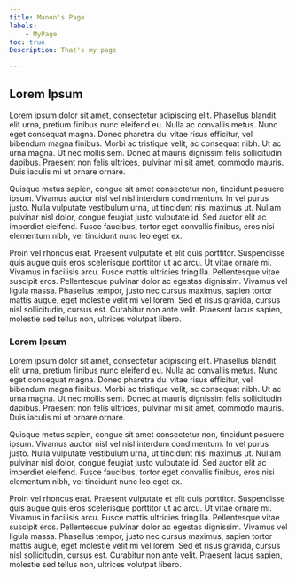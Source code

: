 ```yaml
---
title: Manon's Page
labels:
    - MyPage
toc: true
Description: That's my page

---
```


## Lorem Ipsum
Lorem ipsum dolor sit amet, consectetur adipiscing elit. Phasellus blandit elit urna, pretium finibus nunc eleifend eu. Nulla ac convallis metus. Nunc eget consequat magna. Donec pharetra dui vitae risus efficitur, vel bibendum magna finibus. Morbi ac tristique velit, ac consequat nibh. Ut ac urna magna. Ut nec mollis sem. Donec at mauris dignissim felis sollicitudin dapibus. Praesent non felis ultrices, pulvinar mi sit amet, commodo mauris. Duis iaculis mi ut ornare ornare.

Quisque metus sapien, congue sit amet consectetur non, tincidunt posuere ipsum. Vivamus auctor nisl vel nisl interdum condimentum. In vel purus justo. Nulla vulputate vestibulum urna, ut tincidunt nisl maximus ut. Nullam pulvinar nisl dolor, congue feugiat justo vulputate id. Sed auctor elit ac imperdiet eleifend. Fusce faucibus, tortor eget convallis finibus, eros nisi elementum nibh, vel tincidunt nunc leo eget ex.

Proin vel rhoncus erat. Praesent vulputate et elit quis porttitor. Suspendisse quis augue quis eros scelerisque porttitor ut ac arcu. Ut vitae ornare mi. Vivamus in facilisis arcu. Fusce mattis ultricies fringilla. Pellentesque vitae suscipit eros. Pellentesque pulvinar dolor ac egestas dignissim. Vivamus vel ligula massa. Phasellus tempor, justo nec cursus maximus, sapien tortor mattis augue, eget molestie velit mi vel lorem. Sed et risus gravida, cursus nisl sollicitudin, cursus est. Curabitur non ante velit. Praesent lacus sapien, molestie sed tellus non, ultrices volutpat libero.


### Lorem Ipsum
Lorem ipsum dolor sit amet, consectetur adipiscing elit. Phasellus blandit elit urna, pretium finibus nunc eleifend eu. Nulla ac convallis metus. Nunc eget consequat magna. Donec pharetra dui vitae risus efficitur, vel bibendum magna finibus. Morbi ac tristique velit, ac consequat nibh. Ut ac urna magna. Ut nec mollis sem. Donec at mauris dignissim felis sollicitudin dapibus. Praesent non felis ultrices, pulvinar mi sit amet, commodo mauris. Duis iaculis mi ut ornare ornare.

Quisque metus sapien, congue sit amet consectetur non, tincidunt posuere ipsum. Vivamus auctor nisl vel nisl interdum condimentum. In vel purus justo. Nulla vulputate vestibulum urna, ut tincidunt nisl maximus ut. Nullam pulvinar nisl dolor, congue feugiat justo vulputate id. Sed auctor elit ac imperdiet eleifend. Fusce faucibus, tortor eget convallis finibus, eros nisi elementum nibh, vel tincidunt nunc leo eget ex.

Proin vel rhoncus erat. Praesent vulputate et elit quis porttitor. Suspendisse quis augue quis eros scelerisque porttitor ut ac arcu. Ut vitae ornare mi. Vivamus in facilisis arcu. Fusce mattis ultricies fringilla. Pellentesque vitae suscipit eros. Pellentesque pulvinar dolor ac egestas dignissim. Vivamus vel ligula massa. Phasellus tempor, justo nec cursus maximus, sapien tortor mattis augue, eget molestie velit mi vel lorem. Sed et risus gravida, cursus nisl sollicitudin, cursus est. Curabitur non ante velit. Praesent lacus sapien, molestie sed tellus non, ultrices volutpat libero.
